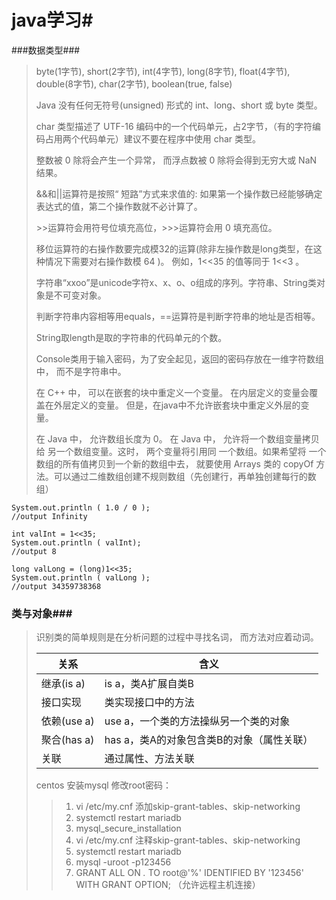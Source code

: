 # java学习#

###数据类型###

> byte(1字节), short(2字节), int(4字节), long(8字节), float(4字节), double(8字节), char(2字节), boolean(true, false)
>
> Java 没有任何无符号(unsigned) 形式的 int、long、short 或 byte 类型。 
>
> char 类型描述了 UTF-16 编码中的一个代码单元，占2字节，（有的字符编码占用两个代码单元）建议不要在程序中使用 char 类型。 
>
> 整数被 0 除将会产生一个异常， 而浮点数被 0 除将会得到无穷大或 NaN 结果。 
>
> &&和||运算符是按照“ 短路”方式来求值的: 如果第一个操作数已经能够确定表达式的值，第二个操作数就不必计算了。 
>
> \>>运算符会用符号位填充高位，\>>>运算符会用 0 填充高位。
>
> 移位运算符的右操作数要完成模32的运算(除非左操作数是long类型，在这种情况下需要对右操作数模 64 )。 例如，1<<35 的值等同于 1<<3 。
>
> 字符串“xxoo”是unicode字符x、x、o、o组成的序列。字符串、String类对象是不可变对象。
>
> 判断字符串内容相等用equals，==运算符是判断字符串的地址是否相等。
>
> String取length是取的字符串的代码单元的个数。
>
> Console类用于输入密码，为了安全起见，返回的密码存放在一维字符数组中， 而不是字符串中。
>
> 在 C++ 中， 可以在嵌套的块中重定义一个变量。 在内层定义的变量会覆盖在外层定义的变量。 但是，在java中不允许嵌套块中重定义外层的变量。
>
> 在 Java 中， 允许数组长度为 0。 在 Java 中， 允许将一个数组变量拷贝给 另一个数组变量。这时， 两个变量将引用同 一个数组。如果希望将 一个数组的所有值拷贝到一个新的数组中去， 就要使用 Arrays 类的 copyOf 方法。可以通过二维数组创建不规则数组（先创建行，再单独创建每行的数组）

~~~
System.out.println ( 1.0 / 0 );
//output Infinity

int valInt = 1<<35;
System.out.println ( valInt);
//output 8

long valLong = (long)1<<35;
System.out.println ( valLong );
//output 34359738368
~~~

### 类与对象###

> 识别类的简单规则是在分析问题的过程中寻找名词， 而方法对应着动词。 
>
> | 关系        | 含义                                      |
> | ----------- | ----------------------------------------- |
> | 继承(is a)  | is a，类A扩展自类B                        |
> | 接口实现    | 类实现接口中的方法                        |
> | 依赖(use a) | use a，一个类的方法操纵另一个类的对象     |
> | 聚合(has a) | has a，类A的对象包含类B的对象（属性关联） |
> | 关联        | 通过属性、方法关联                        |
>
> centos 安装mysql 修改root密码：
>
> > 1. vi /etc/my.cnf  添加skip-grant-tables、skip-networking
> > 2. systemctl restart mariadb
> > 3. mysql_secure_installation
> > 4. vi /etc/my.cnf 注释skip-grant-tables、skip-networking
> > 5. systemctl restart mariadb
> > 6. mysql -uroot -p123456
> > 7. GRANT ALL ON *.* TO root@'%' IDENTIFIED BY '123456' WITH GRANT OPTION; （允许远程主机连接）



